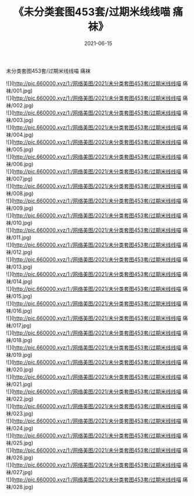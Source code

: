 ﻿---
layout: post
title:  《未分类套图453套/过期米线线喵 痛袜》
date:   2021-06-15
img: http://pic.660000.xyz/1:/网络美图/2021/未分类套图453套/过期米线线喵 痛袜/000.jpg
categories: [美女, 清纯, 唯美]
---

未分类套图453套/过期米线线喵 痛袜

 ![](http://pic.660000.xyz/1:/网络美图/2021/未分类套图453套/过期米线线喵 痛袜/001.jpg) <br>![](http://pic.660000.xyz/1:/网络美图/2021/未分类套图453套/过期米线线喵 痛袜/002.jpg) <br>![](http://pic.660000.xyz/1:/网络美图/2021/未分类套图453套/过期米线线喵 痛袜/003.jpg) <br>![](http://pic.660000.xyz/1:/网络美图/2021/未分类套图453套/过期米线线喵 痛袜/004.jpg) <br>![](http://pic.660000.xyz/1:/网络美图/2021/未分类套图453套/过期米线线喵 痛袜/005.jpg) <br>![](http://pic.660000.xyz/1:/网络美图/2021/未分类套图453套/过期米线线喵 痛袜/006.jpg) <br>![](http://pic.660000.xyz/1:/网络美图/2021/未分类套图453套/过期米线线喵 痛袜/007.jpg) <br>![](http://pic.660000.xyz/1:/网络美图/2021/未分类套图453套/过期米线线喵 痛袜/008.jpg) <br>![](http://pic.660000.xyz/1:/网络美图/2021/未分类套图453套/过期米线线喵 痛袜/009.jpg) <br>![](http://pic.660000.xyz/1:/网络美图/2021/未分类套图453套/过期米线线喵 痛袜/010.jpg) <br>![](http://pic.660000.xyz/1:/网络美图/2021/未分类套图453套/过期米线线喵 痛袜/011.jpg) <br>![](http://pic.660000.xyz/1:/网络美图/2021/未分类套图453套/过期米线线喵 痛袜/012.jpg) <br>![](http://pic.660000.xyz/1:/网络美图/2021/未分类套图453套/过期米线线喵 痛袜/013.jpg) <br>![](http://pic.660000.xyz/1:/网络美图/2021/未分类套图453套/过期米线线喵 痛袜/014.jpg) <br>![](http://pic.660000.xyz/1:/网络美图/2021/未分类套图453套/过期米线线喵 痛袜/015.jpg) <br>![](http://pic.660000.xyz/1:/网络美图/2021/未分类套图453套/过期米线线喵 痛袜/016.jpg) <br>![](http://pic.660000.xyz/1:/网络美图/2021/未分类套图453套/过期米线线喵 痛袜/017.jpg) <br>![](http://pic.660000.xyz/1:/网络美图/2021/未分类套图453套/过期米线线喵 痛袜/018.jpg) <br>![](http://pic.660000.xyz/1:/网络美图/2021/未分类套图453套/过期米线线喵 痛袜/019.jpg) <br>![](http://pic.660000.xyz/1:/网络美图/2021/未分类套图453套/过期米线线喵 痛袜/020.jpg) <br>![](http://pic.660000.xyz/1:/网络美图/2021/未分类套图453套/过期米线线喵 痛袜/021.jpg) <br>![](http://pic.660000.xyz/1:/网络美图/2021/未分类套图453套/过期米线线喵 痛袜/022.jpg) <br>![](http://pic.660000.xyz/1:/网络美图/2021/未分类套图453套/过期米线线喵 痛袜/023.jpg) <br>![](http://pic.660000.xyz/1:/网络美图/2021/未分类套图453套/过期米线线喵 痛袜/024.jpg) <br>![](http://pic.660000.xyz/1:/网络美图/2021/未分类套图453套/过期米线线喵 痛袜/025.jpg) <br>![](http://pic.660000.xyz/1:/网络美图/2021/未分类套图453套/过期米线线喵 痛袜/026.jpg) <br>![](http://pic.660000.xyz/1:/网络美图/2021/未分类套图453套/过期米线线喵 痛袜/027.jpg) <br>![](http://pic.660000.xyz/1:/网络美图/2021/未分类套图453套/过期米线线喵 痛袜/028.jpg) <br>